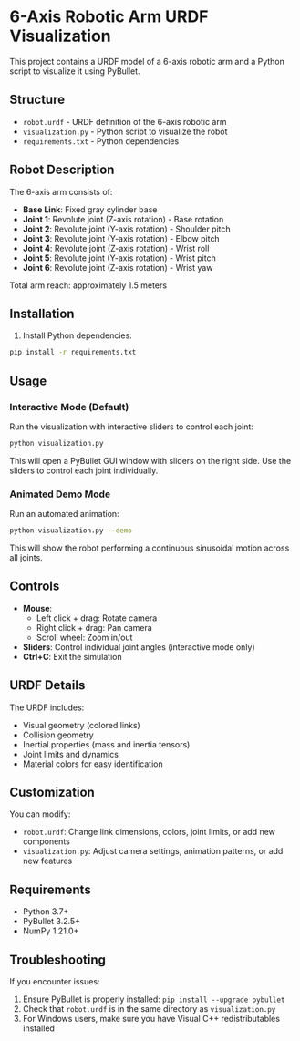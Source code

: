 # 6-Axis Robotic Arm URDF Visualization

This project contains a URDF model of a 6-axis robotic arm and a Python script to visualize it using PyBullet.

## Structure

- `robot.urdf` - URDF definition of the 6-axis robotic arm
- `visualization.py` - Python script to visualize the robot
- `requirements.txt` - Python dependencies

## Robot Description

The 6-axis arm consists of:
- **Base Link**: Fixed gray cylinder base
- **Joint 1**: Revolute joint (Z-axis rotation) - Base rotation
- **Joint 2**: Revolute joint (Y-axis rotation) - Shoulder pitch
- **Joint 3**: Revolute joint (Y-axis rotation) - Elbow pitch
- **Joint 4**: Revolute joint (Z-axis rotation) - Wrist roll
- **Joint 5**: Revolute joint (Y-axis rotation) - Wrist pitch
- **Joint 6**: Revolute joint (Z-axis rotation) - Wrist yaw

Total arm reach: approximately 1.5 meters

## Installation

1. Install Python dependencies:
```bash
pip install -r requirements.txt
```

## Usage

### Interactive Mode (Default)
Run the visualization with interactive sliders to control each joint:
```bash
python visualization.py
```

This will open a PyBullet GUI window with sliders on the right side. Use the sliders to control each joint individually.

### Animated Demo Mode
Run an automated animation:
```bash
python visualization.py --demo
```

This will show the robot performing a continuous sinusoidal motion across all joints.

## Controls

- **Mouse**: 
  - Left click + drag: Rotate camera
  - Right click + drag: Pan camera
  - Scroll wheel: Zoom in/out
- **Sliders**: Control individual joint angles (interactive mode only)
- **Ctrl+C**: Exit the simulation

## URDF Details

The URDF includes:
- Visual geometry (colored links)
- Collision geometry
- Inertial properties (mass and inertia tensors)
- Joint limits and dynamics
- Material colors for easy identification

## Customization

You can modify:
- `robot.urdf`: Change link dimensions, colors, joint limits, or add new components
- `visualization.py`: Adjust camera settings, animation patterns, or add new features

## Requirements

- Python 3.7+
- PyBullet 3.2.5+
- NumPy 1.21.0+

## Troubleshooting

If you encounter issues:
1. Ensure PyBullet is properly installed: `pip install --upgrade pybullet`
2. Check that `robot.urdf` is in the same directory as `visualization.py`
3. For Windows users, make sure you have Visual C++ redistributables installed
